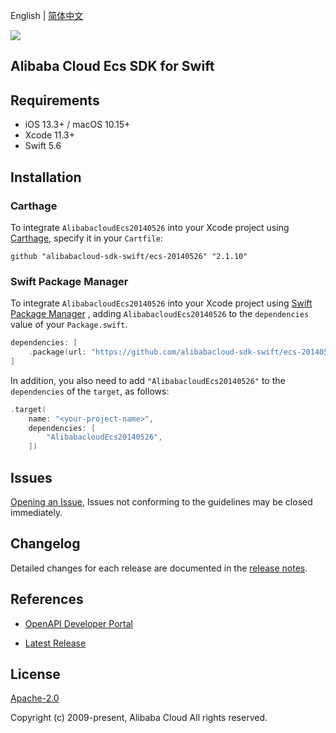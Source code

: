 English | [简体中文](README-CN.md)

![](https://aliyunsdk-pages.alicdn.com/icons/AlibabaCloud.svg)

## Alibaba Cloud Ecs SDK for Swift

## Requirements

- iOS 13.3+ / macOS 10.15+
- Xcode 11.3+
- Swift 5.6

## Installation

### Carthage

To integrate `AlibabacloudEcs20140526` into your Xcode project using [Carthage](https://github.com/Carthage/Carthage), specify it in your `Cartfile`:

```ogdl
github "alibabacloud-sdk-swift/ecs-20140526" "2.1.10"
```

### Swift Package Manager

To integrate `AlibabacloudEcs20140526` into your Xcode project using [Swift Package Manager](https://swift.org/package-manager/) , adding `AlibabacloudEcs20140526` to the `dependencies` value of your `Package.swift`.

```swift
dependencies: [
    .package(url: "https://github.com/alibabacloud-sdk-swift/ecs-20140526.git", from: "2.1.10")
]
```

In addition, you also need to add `"AlibabacloudEcs20140526"` to the `dependencies` of the `target`, as follows:

```swift
.target(
    name: "<your-project-name>",
    dependencies: [
        "AlibabacloudEcs20140526",
    ])
```

## Issues

[Opening an Issue](https://github.com/alibabacloud-sdk-swift/ecs-20140526/issues/new), Issues not conforming to the guidelines may be closed immediately.

## Changelog

Detailed changes for each release are documented in the [release notes](./ChangeLog.txt).

## References

* [OpenAPI Developer Portal](https://next.api.alibabacloud.com/home)
- [Latest Release](https://github.com/alibabacloud-sdk-swift/ecs-20140526)

## License

[Apache-2.0](http://www.apache.org/licenses/LICENSE-2.0)

Copyright (c) 2009-present, Alibaba Cloud All rights reserved.
